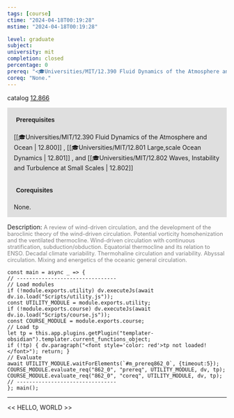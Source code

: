```yaml
---
tags: [course]
ctime: "2024-04-18T00:19:28"
mstime: "2024-04-18T00:19:28"

level: graduate
subject: 
university: mit
completion: closed
percentage: 0
prereq: "<🎓Universities/MIT/12.390 Fluid Dynamics of the Atmosphere and Ocean> , <🎓Universities/MIT/12.801 Large,scale Ocean Dynamics> , and <🎓Universities/MIT/12.802 Waves, Instability and Turbulence at Small Scales>"
coreq: "None."
---
```


catalog [12.866](http://student.mit.edu/catalog/m12c.html#12.866)

<span style="display: block; padding: 15px; background-color: rgb(100, 100, 100, 0.2);"><font id="m_prereq862_0" style="display: block; font-family: Arial, sans-serif; font-weight: bold; padding: 5px">Prerequisites</font><br><span id="prereq862_0">[[🎓Universities/MIT/12.390 Fluid Dynamics of the Atmosphere and Ocean | 12.800]] , [[🎓Universities/MIT/12.801 Large,scale Ocean Dynamics | 12.801]] , and [[🎓Universities/MIT/12.802 Waves, Instability and Turbulence at Small Scales | 12.802]]</span></span>
<span style="display: block; padding: 15px; background-color: rgb(100, 100, 100, 0.2);"><font id="m_coreq862_0" style="display: block; font-family: Arial, sans-serif; font-weight: bold; padding: 5px">Corequisites</font><br><span id="coreq862_0">None.</span></span>

<font style="">Description:</font>
<font style="color: grey; font-size: 0.8rem;">A review of wind-driven circulation, and the development of the baroclinic theory of the wind-driven circulation. Potential vorticity homohenization and the ventilated thermocline. Wind-driven circulation with continuous stratification, subduction/obduction. Equatorial thermocline and its relation to ENSO. Decadal climate variability. Thermohaline circulation and variability. Abyssal circulation. Mixing and energetics of the oceanic general circulation.</font>

```dataviewjs
const main = async _ => {
// --------------------------------
// Load modules
if (!module.exports.utility) dv.executeJs(await dv.io.load("Scripts/utility.js"));
const UTILITY_MODULE = module.exports.utility;
if (!module.exports.course) dv.executeJs(await dv.io.load("Scripts/course.js"));
const COURSE_MODULE = module.exports.course;
// Load tp
let tp = this.app.plugins.getPlugin("templater-obsidian").templater.current_functions_object;
if (!tp) { dv.paragraph("<font style='color: red'>tp not loaded!</font>"); return; }
// Evaluate
await UTILITY_MODULE.waitForElements(`#m_prereq862_0`, {timeout:5});
COURSE_MODULE.evaluate_req("862_0", "prereq", UTILITY_MODULE, dv, tp);
COURSE_MODULE.evaluate_req("862_0", "coreq", UTILITY_MODULE, dv, tp);
// --------------------------------
}; main();
```

---

<< HELLO, WORLD >>
